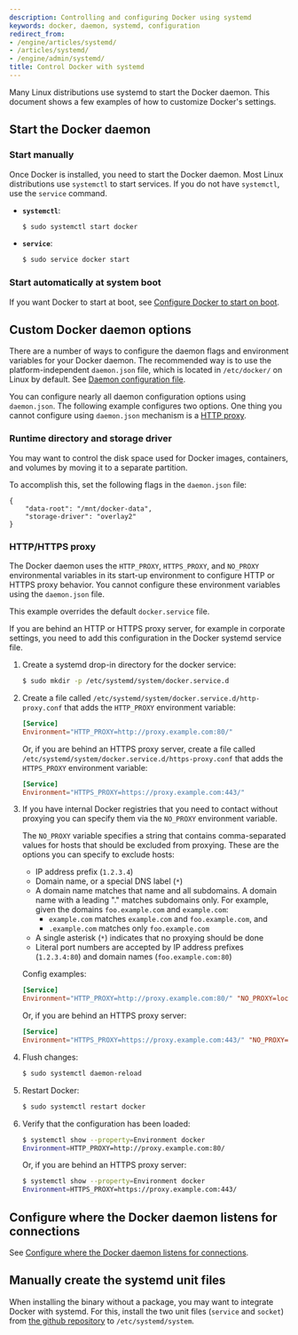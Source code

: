 ```yaml
---
description: Controlling and configuring Docker using systemd
keywords: docker, daemon, systemd, configuration
redirect_from:
- /engine/articles/systemd/
- /articles/systemd/
- /engine/admin/systemd/
title: Control Docker with systemd
---
```


Many Linux distributions use systemd to start the Docker daemon. This document
shows a few examples of how to customize Docker's settings.

## Start the Docker daemon

### Start manually

Once Docker is installed, you need to start the Docker daemon.
Most Linux distributions use `systemctl` to start services. If you
do not have `systemctl`, use the `service` command.

- **`systemctl`**:

  ```bash
  $ sudo systemctl start docker
  ```

- **`service`**:

  ```bash
  $ sudo service docker start
  ```

### Start automatically at system boot

If you want Docker to start at boot, see
[Configure Docker to start on boot](/install/linux/linux-postinstall.md#configure-docker-to-start-on-boot).

## Custom Docker daemon options

There are a number of ways to configure the daemon flags and environment variables
for your Docker daemon. The recommended way is to use the platform-independent
`daemon.json` file, which is located in `/etc/docker/` on Linux by default. See
[Daemon configuration file](/engine/reference/commandline/dockerd.md#daemon-configuration-file).

You can configure nearly all daemon configuration options using `daemon.json`. The following
example configures two options. One thing you cannot configure using `daemon.json` mechanism is
a [HTTP proxy](#http-proxy).

### Runtime directory and storage driver

You may want to control the disk space used for Docker images, containers,
and volumes by moving it to a separate partition.

To accomplish this, set the following flags in the `daemon.json` file:

```none
{
    "data-root": "/mnt/docker-data",
    "storage-driver": "overlay2"
}
```

### HTTP/HTTPS proxy

The Docker daemon uses the `HTTP_PROXY`, `HTTPS_PROXY`, and `NO_PROXY` environmental variables in
its start-up environment to configure HTTP or HTTPS proxy behavior. You cannot configure
these environment variables using the `daemon.json` file.

This example overrides the default `docker.service` file.

If you are behind an HTTP or HTTPS proxy server, for example in corporate settings,
you need to add this configuration in the Docker systemd service file.

1.  Create a systemd drop-in directory for the docker service:

    ```bash
    $ sudo mkdir -p /etc/systemd/system/docker.service.d
    ```

2.  Create a file called `/etc/systemd/system/docker.service.d/http-proxy.conf`
    that adds the `HTTP_PROXY` environment variable:

    ```conf
    [Service]
    Environment="HTTP_PROXY=http://proxy.example.com:80/"
    ```

    Or, if you are behind an HTTPS proxy server, create a file called
    `/etc/systemd/system/docker.service.d/https-proxy.conf`
    that adds the `HTTPS_PROXY` environment variable:

    ```conf
    [Service]
    Environment="HTTPS_PROXY=https://proxy.example.com:443/"
    ```

3.  If you have internal Docker registries that you need to contact without
    proxying you can specify them via the `NO_PROXY` environment variable.

    The `NO_PROXY` variable specifies a string that contains comma-separated
    values for hosts that should be excluded from proxying. These are the
    options you can specify to exclude hosts: 
    * IP address prefix (`1.2.3.4`)   
    * Domain name, or a special DNS label (`*`)
    * A domain name matches that name and all subdomains. A domain name with
      a leading "." matches subdomains only. For example, given the domains
      `foo.example.com` and `example.com`:
      * `example.com` matches `example.com` and `foo.example.com`, and
      * `.example.com` matches only `foo.example.com`
    * A single asterisk (`*`) indicates that no proxying should be done
    * Literal port numbers are accepted by IP address prefixes (`1.2.3.4:80`)
      and domain names (`foo.example.com:80`)
    
    Config examples:
    
    ```conf
    [Service]    
    Environment="HTTP_PROXY=http://proxy.example.com:80/" "NO_PROXY=localhost,127.0.0.1,docker-registry.example.com,.corp"
    ```

    Or, if you are behind an HTTPS proxy server:

    ```conf
    [Service]    
    Environment="HTTPS_PROXY=https://proxy.example.com:443/" "NO_PROXY=localhost,127.0.0.1,docker-registry.example.com,.corp"
    ```

4.  Flush changes:

    ```bash
    $ sudo systemctl daemon-reload
    ```

5.  Restart Docker:

    ```bash
    $ sudo systemctl restart docker
    ```

6.  Verify that the configuration has been loaded:

    ```bash
    $ systemctl show --property=Environment docker
    Environment=HTTP_PROXY=http://proxy.example.com:80/
    ```

    Or, if you are behind an HTTPS proxy server:

    ```bash
    $ systemctl show --property=Environment docker
    Environment=HTTPS_PROXY=https://proxy.example.com:443/
    ```

## Configure where the Docker daemon listens for connections

See
[Configure where the Docker daemon listens for connections](/install/linux/linux-postinstall.md#control-where-the-docker-daemon-listens-for-connections).

## Manually create the systemd unit files

When installing the binary without a package, you may want
to integrate Docker with systemd. For this, install the two unit files
(`service` and `socket`) from [the github repository](https://github.com/moby/moby/tree/master/contrib/init/systemd)
to `/etc/systemd/system`.
